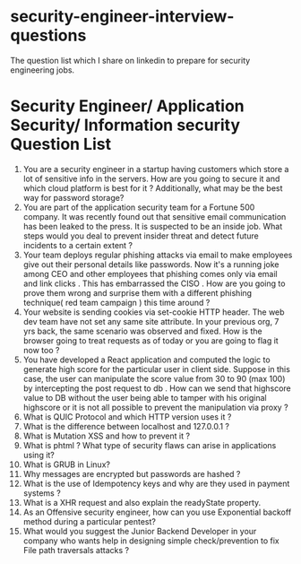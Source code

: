 # security-engineer-interview-questions
The question list which I share on linkedin to prepare for security engineering jobs.
# Security Engineer/ Application Security/ Information security Question List

1. You are a security engineer in a startup having customers which store a lot of sensitive info in the servers. How are you going to secure it and which cloud platform is best for it ? Additionally, what may be the best way for password storage? 
2. You are part of the application security team for a Fortune 500 company. It was recently found out that sensitive email communication has been leaked to the press. It is suspected to be an inside job. What steps would you deal to prevent insider threat and detect future incidents to a certain extent ? 
3. Your team deploys regular phishing attacks via email to make employees give out their personal details like passwords.
Now it's a running joke among CEO and other employees that phishing comes only via email and link clicks . This has embarrassed the CISO . How are you going to prove them wrong and surprise them with a different phishing technique( red team campaign ) this time around ?
4. Your website is sending cookies via set-cookie HTTP header. The web dev team have not set any same site attribute. 
In your previous org, 7 yrs back, the same scenario was observed and fixed. How is the browser going to treat requests as of today or you are going to flag it now too ?
5. You have developed a React application and computed the logic to generate high score for the particular user in client side. Suppose in this case, the user can manipulate the score value from 30 to 90 (max 100) by intercepting the post request to db . 
How can we send that highscore value to DB without the user being able to tamper with his original highscore or it is not all possible to prevent the manipulation via proxy ? 
6. What is QUIC Protocol and which HTTP version uses it ? 
7. What is the difference between localhost and 127.0.0.1 ?
8. What is Mutation XSS and how to prevent it ?
9. What is phtml ? What type of security flaws can arise in applications using it?
10. What is GRUB in Linux?
11. Why messages are encrypted but passwords are hashed ?
12. What is the use of Idempotency keys and why are they used in payment systems ?
13. What is a XHR request and also explain the readyState property.
14. As an Offensive security engineer, how can you use Exponential backoff method during a particular pentest? 
15. What would you suggest the Junior Backend Developer in your company who wants help in designing simple check/prevention to fix File path traversals attacks ?
